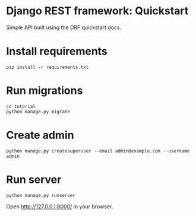 # Django REST framework: Quickstart

Simple API built using the DRF quickstart docs.

# Install requirements 

```commandline
pip install -r requirements.txt
```

# Run migrations

```commandline
cd tutorial
python manage.py migrate
```

# Create admin

```commandline
python manage.py createsuperuser --email admin@example.com --username admin
```

# Run server

```commandline
python manage.py runserver
```

Open http://127.0.0.1:8000/ in your browser.